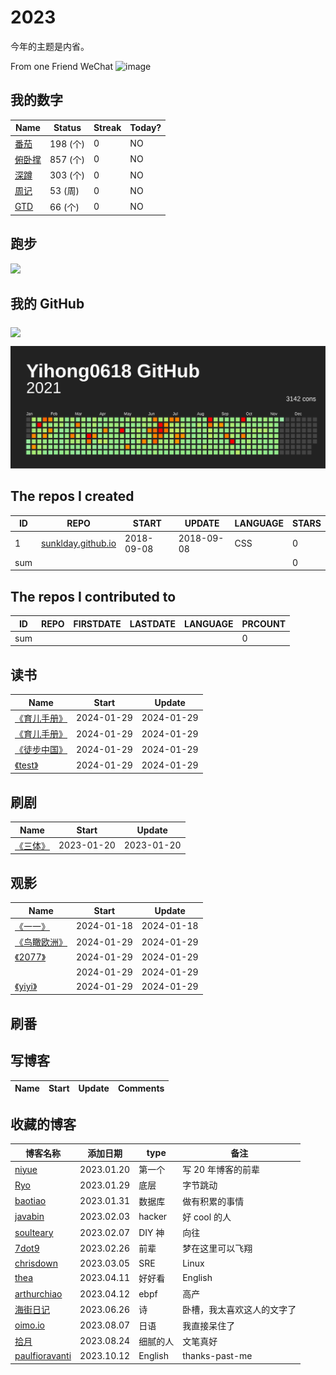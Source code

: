 # 2023

今年的主题是内省。

From one Friend WeChat
![image](https://user-images.githubusercontent.com/15976103/233092062-5f232415-c412-4ff1-af09-8905abb72e36.png)


## 我的数字

<!--START_SECTION:my_number-->
| Name | Status | Streak | Today? | 
 | ---- | ---- | ---- | ---- |
| [番茄](https://github.com/yihong0618/2023/issues/12) | 198 (个) | 0 | NO |
| [俯卧撑](https://github.com/yihong0618/2023/issues/18) | 857 (个) | 0 | NO |
| [深蹲](https://github.com/yihong0618/2023/issues/21) | 303 (个) | 0 | NO |
| [周记](https://github.com/yihong0618/2023/issues/1) | 53 (周) | 0 | NO |
| [GTD](https://github.com/yihong0618/2023/issues/5) | 66 (个) | 0 | NO |

<!--END_SECTION:my_number-->

## 跑步

![](https://github.com/yihong0618/run/blob/master/assets/github_2023.svg)

## 我的 GitHub
<img align="middle" src="https://github-readme-stats-1.yihong0618.vercel.app/api?username=yihong0618&show_icons=true&&&hide_title=true&theme=radical" />

![](https://raw.githubusercontent.com/yihong0618/GitHubPoster/main/examples/github.svg)

<!--START_SECTION:my_github-->
## The repos I created
| ID  |                               REPO                                |   START    |   UPDATE   | LANGUAGE | STARS |
|-----|-------------------------------------------------------------------|------------|------------|----------|-------|
|   1 | [sunklday.github.io](https://github.com/lzkzs/sunklday.github.io) | 2018-09-08 | 2018-09-08 | CSS      |     0 |
| sum |                                                                   |            |            |          |     0 |

## The repos I contributed to
| ID  | REPO | FIRSTDATE | LASTDATE | LANGUAGE | PRCOUNT |
|-----|------|-----------|----------|----------|---------|
| sum |      |           |          |          |       0 |

<!--END_SECTION:my_github-->


## 读书

<!--START_SECTION:my_read-->
| Name | Start | Update | 
 | ---- | ---- | ---- | 
| [《育儿手册》](https://github.com/lzkzs/2024/issues/2#issuecomment-1914027274) | 2024-01-29 | 2024-01-29 | 
| [《育儿手册》](https://github.com/lzkzs/2024/issues/2#issuecomment-1914027709) | 2024-01-29 | 2024-01-29 | 
| [《徒步中国》](https://github.com/lzkzs/2024/issues/2#issuecomment-1914238112) | 2024-01-29 | 2024-01-29 | 
| [《test》](https://github.com/lzkzs/2024/issues/2#issuecomment-1914354482) | 2024-01-29 | 2024-01-29 | 

<!--END_SECTION:my_read-->


## 刷剧

<!--START_SECTION:my_drama-->
| Name | Start | Update | 
 | ---- | ---- | ---- | 
| [《三体》](https://github.com/yihong0618/2023/issues/7#issuecomment-1397966024) | 2023-01-20 | 2023-01-20 | 

<!--END_SECTION:my_drama-->


## 观影

<!--START_SECTION:my_movie-->
| Name | Start | Update | 
 | ---- | ---- | ---- | 
| [《一一》](https://github.com/lzkzs/2024/issues/1#issuecomment-1898075486) | 2024-01-18 | 2024-01-18 | 
| [《鸟瞰欧洲》](https://github.com/lzkzs/2024/issues/1#issuecomment-1914331670) | 2024-01-29 | 2024-01-29 | 
| [《2077》](https://github.com/lzkzs/2024/issues/1#issuecomment-1914347767) | 2024-01-29 | 2024-01-29 | 
| [<yiyi>](https://github.com/lzkzs/2024/issues/1#issuecomment-1914351413) | 2024-01-29 | 2024-01-29 | 
| [《yiyi》](https://github.com/lzkzs/2024/issues/1#issuecomment-1914351794) | 2024-01-29 | 2024-01-29 | 

<!--END_SECTION:my_movie-->

## 刷番

<!--START_SECTION:my_bangumi-->


<!--END_SECTION:my_bangumi-->

## 写博客
<!--START_SECTION:my_blog-->
| Name | Start | Update | Comments | 
 | ---- | ---- | ---- | ---- |

<!--END_SECTION:my_blog-->

## 收藏的博客
| 博客名称 | 添加日期 | type | 备注 |
| ------- | ------- | ---- | ---- |
| [niyue](https://niyue.com/) | 2023.01.20 | 第一个 | 写 20 年博客的前辈 |
| [Ryo](https://fanlv.fun/archives/) | 2023.01.29 | 底层 | 字节跳动 |
| [baotiao](http://baotiao.github.io/) | 2023.01.31 | 数据库 | 做有积累的事情 |
| [javabin](http://javabin.cn/archives/) | 2023.02.03 | hacker | 好 cool 的人 |
| [soulteary](https://soulteary.com/) | 2023.02.07 | DIY 神 | 向往 |
| [7dot9](https://7dot9.com/) | 2023.02.26 | 前辈 | 梦在这里可以飞翔 |
| [chrisdown](https://chrisdown.name/archive.html) | 2023.03.05 | SRE | Linux |
| [thea](https://blog.thea.codes/) | 2023.04.11 | 好好看 | English |
| [arthurchiao](https://arthurchiao.art/blog/bpf-advanced-notes-1-zh/) | 2023.04.12 | ebpf | 高产 |
| [海街日记](https://sea-st.eu.org/) | 2023.06.26 | 诗 | 卧槽，我太喜欢这人的文字了 |
| [oimo.io](https://oimo.io/) | 2023.08.07 | 日语 | 我直接呆住了 |
| [拾月](https://www.skyue.com/archives.html) | 2023.08.24 | 细腻的人 | 文笔真好 |
| [paulfioravanti](https://www.paulfioravanti.com/) | 2023.10.12 | English | thanks-past-me |
